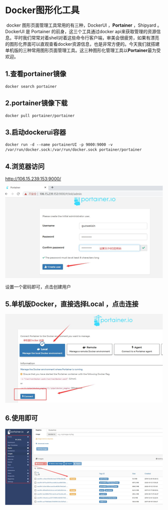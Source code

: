 # Docker图形化工具

​		  docker 图形页面管理工具常用的有三种，DockerUI ，**Portainer** ，Shipyard 。DockerUI 是 Portainer 的前身，这三个工具通过docker api来获取管理的资源信息。平时我们常常对着shell对着这些命令行客户端，审美会很疲劳，如果有漂亮的图形化界面可以直观查看docker资源信息，也是非常方便的。今天我们就搭建单机版的三种常用图形页面管理工具。这三种图形化管理工具以**Portainer**最为受欢迎。



## 1.查看portainer镜像

```
docker search portainer
```

## 2.portainer镜像下载

```
docker pull portainer/portainer 
```

## 3.启动dockerui容器

```
docker run -d --name portainerUI -p 9000:9000 -v /var/run/docker.sock:/var/run/docker.sock portainer/portainer
```

## 4.浏览器访问 

<http://106.15.239.153:9000/>

![](img-portainer6\1.jpg)

 设置一个密码即可，点击创建用户



## 5.单机版Docker，直接选择Local ，点击连接

![](img-portainer6\2.jpg)



## 6.使用即可

![](img-portainer6\3.jpg)